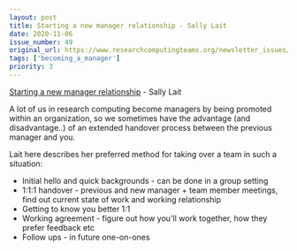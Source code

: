 ```yaml
---
layout: post
title: Starting a new manager relationship - Sally Lait
date: 2020-11-06
issue_number: 49
original_url: https://www.researchcomputingteams.org/newsletter_issues/0049
tags: ['becoming_a_manager']
priority: 3
---
```


<!-- markdownlint-disable MD033 -->
<!-- markdownlint-disable MD041 -->
<!-- markdownlint-disable MD049 -->

[Starting a new manager relationship](https://sallylait.com/blog/2020/10/28/starting-a-new-manager-relationship/) - Sally Lait

A lot of us in research computing become managers by being promoted within an organization, so we sometimes have the advantage (and disadvantage..) of an extended handover process between the previous manager and you.

Lait here describes her preferred method for taking over a team in such a situation:

- Initial hello and quick backgrounds - can be done in a group setting
- 1:1:1 handover - previous and new manager + team member meetings, find out current state of work and working relationship
- Getting to know you better 1:1
- Working agreement - figure out how you'll work together, how they prefer feedback etc
- Follow ups - in future one-on-ones